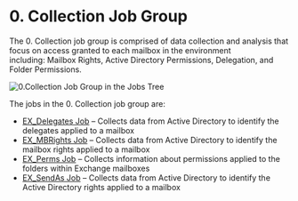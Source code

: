 # 0. Collection Job Group

The 0. Collection job group is comprised of data collection and analysis that focus on access
granted to each mailbox in the environment including: Mailbox Rights, Active Directory Permissions,
Delegation, and Folder Permissions.

![0.Collection Job Group in the Jobs Tree](/img/product_docs/accessanalyzer/12.0/solutions/exchange/databases/collection/collectionjobstree.webp)

The jobs in the 0. Collection job group are:

- [EX_Delegates Job](/docs/accessanalyzer/12.0/solutions/exchange/mailboxes/permissions/collection/ex_delegates.md) – Collects data from Active Directory to identify the
  delegates applied to a mailbox
- [EX_MBRights Job](/docs/accessanalyzer/12.0/solutions/exchange/mailboxes/permissions/collection/ex_mbrights.md) – Collects data from Active Directory to identify the mailbox
  rights applied to a mailbox
- [EX_Perms Job](/docs/accessanalyzer/12.0/solutions/exchange/mailboxes/permissions/collection/ex_perms.md) – Collects information about permissions applied to the folders within
  Exchange mailboxes
- [EX_SendAs Job](/docs/accessanalyzer/12.0/solutions/exchange/mailboxes/permissions/collection/ex_sendas.md) – Collects data from Active Directory to identify the Active
  Directory rights applied to a mailbox

